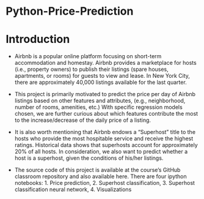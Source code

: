 # Python-Price-Prediction

# Introduction
- Airbnb is a popular online platform focusing on short-term accommodation and homestay. Airbnb provides a marketplace for hosts (i.e., property owners) to publish their listings (spare houses, apartments, or rooms) for guests to view and lease. In New York City, there are approximately 40,000 listings available for the last quarter.

- This project is primarily motivated to predict the price per day of Airbnb listings based on other features and attributes, (e.g., neighborhood, number of rooms, amenities, etc.) With specific regression models chosen, we are further curious about which features contribute the most to the increase/decrease of the daily price of a listing.

- It is also worth mentioning that Airbnb endows a “Superhost” title to the hosts who provide the most hospitable service and receive the highest ratings. Historical data shows that superhosts account for approximately 20% of all hosts. In consideration, we also want to predict whether a host is a superhost, given the conditions of his/her listings.
  
- The source code of this project is available at the course’s GitHub classroom repository and also available here. There are four ipython notebooks: 1. Price prediction, 2. Superhost classification, 3. Superhost classification neural network, 4. Visualizations 
